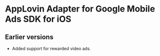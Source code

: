 # AppLovin Adapter for Google Mobile Ads SDK for iOS

## Earlier versions

- Added support for rewarded video ads.
